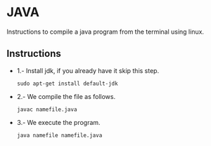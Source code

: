 JAVA
====

Instructions to compile a java program from the terminal using linux.

Instructions
------------

+ 1.- Install jdk, if you already have it skip this step.

      sudo apt-get install default-jdk


+ 2.- We compile the file as follows.

      javac namefile.java


+ 3.- We execute the program.

      java namefile namefile.java

